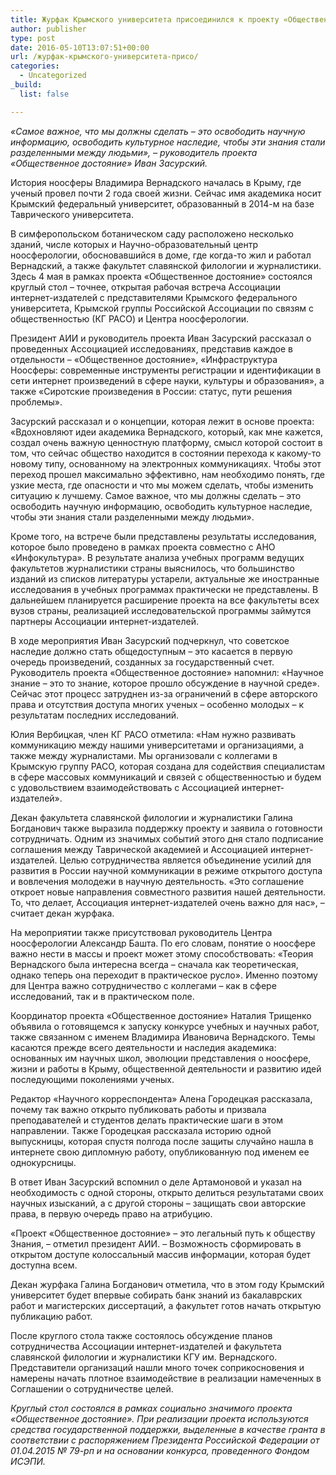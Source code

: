 ```yaml
---
title: Журфак Крымского университета присоединился к проекту «Общественное достояние»
author: publisher
type: post
date: 2016-05-10T13:07:51+00:00
url: /журфак-крымского-университета-присо/
categories:
  - Uncategorized
_build:
  list: false

---
```

_«Самое важное, что мы должны сделать – это освободить научную информацию, освободить культурное наследие, чтобы эти знания стали разделенными между людьми», – руководитель проекта «Общественное достояние» Иван Засурский._

История ноосферы Владимира Вернадского началась в Крыму, где ученый провел почти 2 года своей жизни. Сейчас имя академика носит Крымский федеральный университет, образованный в 2014-м на базе Таврического университета.

В симферопольском ботаническом саду расположено несколько зданий, числе которых и Научно-образовательный центр ноосферологии, обосновавшийся в доме, где когда-то жил и работал Вернадский, а также факультет славянской филологии и журналистики. Здесь 4 мая в рамках проекта «Общественное достояние» состоялся круглый стол – точнее, открытая рабочая встреча Ассоциации интернет-издателей с представителями Крымского федерального университета, Крымской группы Российской Ассоциации по связям с общественностью (КГ РАСО) и Центра ноосферологии.

Президент АИИ и руководитель проекта Иван Засурский рассказал о проведенных Ассоциацией исследованиях, представив каждое в отдельности – «Общественное достояние», «Инфраструктура Ноосферы: современные инструменты регистрации и идентификации в сети интернет произведений в сфере науки, культуры и образования», а также «Сиротские произведения в России: статус, пути решения проблемы».

Засурский рассказал и о концепции, которая лежит в основе проекта: «Вдохновляют идеи академика Вернадского, который, как мне кажется, создал очень важную ценностную платформу, смысл которой состоит в том, что сейчас общество находится в состоянии перехода к какому-то новому типу, основанному на электронных коммуникациях. Чтобы этот переход прошел максимально эффективно, нам необходимо понять, где узкие места, где опасности и что мы можем сделать, чтобы изменить ситуацию к лучшему. Самое важное, что мы должны сделать – это освободить научную информацию, освободить культурное наследие, чтобы эти знания стали разделенными между людьми».

Кроме того, на встрече были представлены результаты исследования, которое было проведено в рамках проекта совместно с АНО «Инфокультура». В результате анализа учебных программ ведущих факультетов журналистики страны выяснилось, что большинство изданий из списков литературы устарели, актуальные же иностранные исследования в учебных программах практически не представлены. В дальнейшем планируется расширение проекта на все факультеты всех вузов страны, реализацией исследовательской программы займутся партнеры Ассоциации интернет-издателей.

В ходе мероприятия Иван Засурский подчеркнул, что советское наследие должно стать общедоступным – это касается в первую очередь произведений, созданных за государственный счет. Руководитель проекта «Общественное достояние» напомнил: «Научное знание – это то знание, которое прошло обсуждение в научной среде». Сейчас этот процесс затруднен из-за ограничений в сфере авторского права и отсутствия доступа многих ученых – особенно молодых – к результатам последних исследований.

Юлия Вербицкая, член КГ РАСО отметила: «Нам нужно развивать коммуникацию между нашими университетами и организациями, а также между журналистами. Мы организовали с коллегами в Крымскую группу РАСО, которая создана для содействия специалистам в сфере массовых коммуникаций и связей с общественностью и будем с удовольствием взаимодействовать с Ассоциацией интернет-издателей».

Декан факультета славянской филологии и журналистики Галина Богданович также выразила поддержку проекту и заявила о готовности сотрудничать. Одним из значимых событий этого дня стало подписание соглашения между Таврической академией и Ассоциацией интернет-издателей. Целью сотрудничества является объединение усилий для развития в России научной коммуникации в режиме открытого доступа и вовлечения молодежи в научную деятельность. «Это соглашение откроет новые направления совместного развития нашей деятельности. То, что делает, Ассоциация интернет-издателей очень важно для нас», – считает декан журфака.

На мероприятии также присутствовал руководитель Центра ноосферологии Александр Башта. По его словам, понятие о ноосфере важно нести в массы и проект может этому способствовать: «Теория Вернадского была интересна всегда – сначала как теоретическая, однако теперь она переходит в практическое русло». Именно поэтому для Центра важно сотрудничество с коллегами – как в сфере исследований, так и в практическом поле.

Координатор проекта «Общественное достояние» Наталия Трищенко объявила о готовящемся к запуску конкурсе учебных и научных работ, также связанном с именем Владимира Ивановича Вернадского. Темы касаются прежде всего деятельности и наследия академика: основанных им научных школ, эволюции представления о ноосфере, жизни и работы в Крыму, общественной деятельности и развитию идей последующими поколениями ученых.

Редактор «Научного корреспондента» Алена Городецкая рассказала, почему так важно открыто публиковать работы и призвала преподавателей и студентов делать практические шаги в этом направлении. Также Городецкая рассказала историю одной выпускницы, которая спустя полгода после защиты случайно нашла в интернете свою дипломную работу, опубликованную под именем ее однокурсницы.

В ответ Иван Засурский вспомнил о деле Артамоновой и указал на необходимость с одной стороны, открыто делиться результатами своих научных изысканий, а с другой стороны – защищать свои авторские права, в первую очередь право на атрибуцию.

«Проект «Общественное достояние» – это легальный путь к обществу Знания, – отметил президент АИИ. – Возможность сформировать в открытом доступе колоссальный массив информации, которая будет доступна всем.

Декан журфака Галина Богданович отметила, что в этом году Крымский университет будет впервые собирать банк знаний из бакалаврских работ и магистерских диссертаций, а факультет готов начать открытую публикацию работ.

После круглого стола также состоялось обсуждение планов сотрудничества Ассоциации интернет-издателей и факультета славянской филологии и журналистики КГУ им. Вернадского. Представители организаций нашли много точек соприкосновения и намерены начать плотное взаимодействие в реализации намеченных в Соглашении о сотрудничестве целей.

_Круглый стол состоялся в рамках социально значимого проекта «Общественное достояние». При реализации проекта используются средства государственной поддержки, выделенные в качестве гранта в соответствии с распоряжением Президента Российской Федерации от 01.04.2015 № 79-рп и на основании конкурса, проведенного Фондом ИСЭПИ._